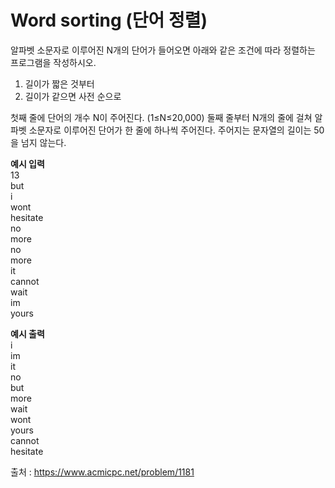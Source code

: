 # Word sorting (단어 정렬)

알파벳 소문자로 이루어진 N개의 단어가 들어오면 아래와 같은 조건에 따라 정렬하는 프로그램을 작성하시오.

1. 길이가 짧은 것부터
2. 길이가 같으면 사전 순으로
   
첫째 줄에 단어의 개수 N이 주어진다. (1≤N≤20,000) 둘째 줄부터 N개의 줄에 걸쳐 알파벳 소문자로 이루어진 단어가 한 줄에 하나씩 주어진다. 주어지는 문자열의 길이는 50을 넘지 않는다.
   

**예시 입력**  
13   
but   
i   
wont   
hesitate   
no   
more   
no   
more   
it   
cannot   
wait   
im   
yours   

**예시 출력**  
i   
im   
it   
no   
but   
more   
wait   
wont   
yours   
cannot   
hesitate   

  
  

출처 : https://www.acmicpc.net/problem/1181